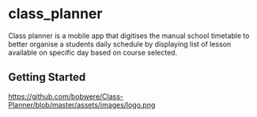 # class_planner

Class planner is a mobile app that digitises the manual school timetable to better organise a students daily schedule by displaying list of lesson available on specific day based on course selected.  

## Getting Started

https://github.com/bobwere/Class-Planner/blob/master/assets/images/logo.png
